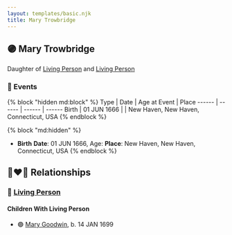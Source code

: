 ```yaml
---
layout: templates/basic.njk
title: Mary Trowbridge
---
```

## 🟣 Mary Trowbridge

Daughter of [Living Person](/people/5/57269298) and [Living Person](/people/3/33832688)

### 📆 Events

{% block "hidden md:block" %}
Type | Date | Age at Event | Place
------ | ------ | ------ | ------
Birth | 01 JUN 1666 |  | New Haven, New Haven, Connecticut, USA
{% endblock %}

{% block "md:hidden" %}
- **Birth**
**Date**: 01 JUN 1666, Age:
**Place**: New Haven, New Haven, Connecticut, USA
{% endblock %}

## 👩‍❤️‍👨 Relationships

### 🔵 [Living Person](/people/3/39421908)

#### Children With Living Person
* 🟣 [Mary Goodwin](/people/4/49404198), b. 14 JAN 1699